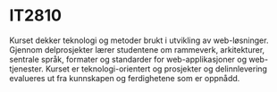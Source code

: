 # IT2810
Kurset dekker teknologi og metoder brukt i utvikling av web-løsninger. Gjennom delprosjekter lærer studentene om rammeverk, arkitekturer, sentrale språk, formater og standarder for web-applikasjoner og web-tjenester. Kurset er teknologi-orientert og prosjekter og delinnlevering evalueres ut fra kunnskapen og ferdighetene som er oppnådd.
